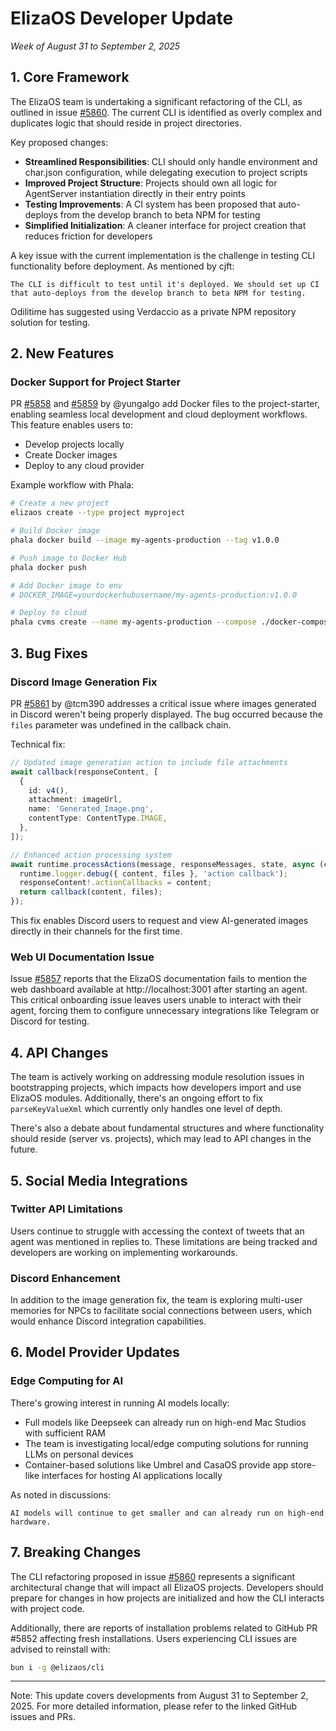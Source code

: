# ElizaOS Developer Update
*Week of August 31 to September 2, 2025*

## 1. Core Framework

The ElizaOS team is undertaking a significant refactoring of the CLI, as outlined in issue [#5860](https://github.com/elizaOS/eliza/issues/5860). The current CLI is identified as overly complex and duplicates logic that should reside in project directories. 

Key proposed changes:
- **Streamlined Responsibilities**: CLI should only handle environment and char.json configuration, while delegating execution to project scripts
- **Improved Project Structure**: Projects should own all logic for AgentServer instantiation directly in their entry points
- **Testing Improvements**: A CI system has been proposed that auto-deploys from the develop branch to beta NPM for testing
- **Simplified Initialization**: A cleaner interface for project creation that reduces friction for developers

A key issue with the current implementation is the challenge in testing CLI functionality before deployment. As mentioned by cjft:

```
The CLI is difficult to test until it's deployed. We should set up CI that auto-deploys from the develop branch to beta NPM for testing.
```

Odilitime has suggested using Verdaccio as a private NPM repository solution for testing.

## 2. New Features

### Docker Support for Project Starter

PR [#5858](https://github.com/elizaOS/eliza/pull/5858) and [#5859](https://github.com/elizaOS/eliza/pull/5859) by @yungalgo add Docker files to the project-starter, enabling seamless local development and cloud deployment workflows. This feature enables users to:

- Develop projects locally
- Create Docker images
- Deploy to any cloud provider 

Example workflow with Phala:

```bash
# Create a new project
elizaos create --type project myproject

# Build Docker image
phala docker build --image my-agents-production --tag v1.0.0

# Push image to Docker Hub
phala docker push

# Add Docker image to env
# DOCKER_IMAGE=yourdockerhubusername/my-agents-production:v1.0.0

# Deploy to cloud
phala cvms create --name my-agents-production --compose ./docker-compose.yaml --env-file ./.env
```

## 3. Bug Fixes

### Discord Image Generation Fix

PR [#5861](https://github.com/elizaOS/eliza/pull/5861) by @tcm390 addresses a critical issue where images generated in Discord weren't being properly displayed. The bug occurred because the `files` parameter was undefined in the callback chain.

Technical fix:
```typescript
// Updated image generation action to include file attachments
await callback(responseContent, [
  {
    id: v4(),
    attachment: imageUrl,
    name: 'Generated_Image.png',
    contentType: ContentType.IMAGE,
  },
]);

// Enhanced action processing system
await runtime.processActions(message, responseMessages, state, async (content, files) => {
  runtime.logger.debug({ content, files }, 'action callback');
  responseContent!.actionCallbacks = content;
  return callback(content, files);
});
```

This fix enables Discord users to request and view AI-generated images directly in their channels for the first time.

### Web UI Documentation Issue

Issue [#5857](https://github.com/elizaOS/eliza/issues/5857) reports that the ElizaOS documentation fails to mention the web dashboard available at http://localhost:3001 after starting an agent. This critical onboarding issue leaves users unable to interact with their agent, forcing them to configure unnecessary integrations like Telegram or Discord for testing.

## 4. API Changes

The team is actively working on addressing module resolution issues in bootstrapping projects, which impacts how developers import and use ElizaOS modules. Additionally, there's an ongoing effort to fix `parseKeyValueXml` which currently only handles one level of depth.

There's also a debate about fundamental structures and where functionality should reside (server vs. projects), which may lead to API changes in the future.

## 5. Social Media Integrations

### Twitter API Limitations

Users continue to struggle with accessing the context of tweets that an agent was mentioned in replies to. These limitations are being tracked and developers are working on implementing workarounds.

### Discord Enhancement

In addition to the image generation fix, the team is exploring multi-user memories for NPCs to facilitate social connections between users, which would enhance Discord integration capabilities.

## 6. Model Provider Updates

### Edge Computing for AI

There's growing interest in running AI models locally:

- Full models like Deepseek can already run on high-end Mac Studios with sufficient RAM
- The team is investigating local/edge computing solutions for running LLMs on personal devices
- Container-based solutions like Umbrel and CasaOS provide app store-like interfaces for hosting AI applications locally

As noted in discussions:

```
AI models will continue to get smaller and can already run on high-end hardware.
```

## 7. Breaking Changes

The CLI refactoring proposed in issue [#5860](https://github.com/elizaOS/eliza/issues/5860) represents a significant architectural change that will impact all ElizaOS projects. Developers should prepare for changes in how projects are initialized and how the CLI interacts with project code.

Additionally, there are reports of installation problems related to GitHub PR #5852 affecting fresh installations. Users experiencing CLI issues are advised to reinstall with:

```bash
bun i -g @elizaos/cli
```

---

Note: This update covers developments from August 31 to September 2, 2025. For more detailed information, please refer to the linked GitHub issues and PRs.